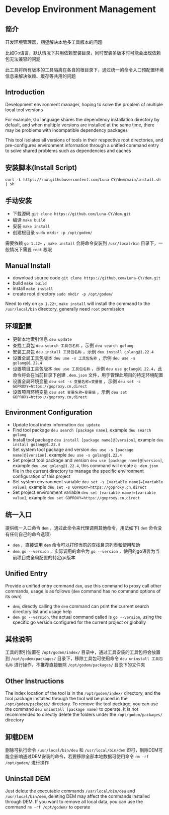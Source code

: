 # Develop Environment Management

## 简介

开发环境管理器，期望解决本地多工具版本的问题

比如Go语言，默认情况下共用依赖安装目录，同时安装多版本时可能会出现依赖包无法兼容的问题

此工具将所有版本的工具隔离在各自的根目录下，通过统一的命令入口预配置环境信息来解决依赖、缓存等共用的问题

## Introduction

Development environment manager, hoping to solve the problem of multiple local tool versions

For example, Go language shares the dependency installation directory by default, and when multiple versions are installed at the same time, there may be problems with incompatible dependency packages

This tool isolates all versions of tools in their respective root directories, and pre-configures environment information through a unified command entry to solve shared problems such as dependencies and caches

## 安装脚本(Install Script)

`curl -L https://raw.githubusercontent.com/Luna-CY/dem/main/install.sh | sh`

## 手动安装

- 下载源码 `git clone https://github.com/Luna-CY/dem.git`
- 编译 `make build`
- 安装 `make install`
- 创建根目录 `sudo mkdir -p /opt/godem/`

需要依赖 `go 1.22+` ，`make install` 会将命令安装到 `/usr/local/bin` 目录下，一般情况下需要 `root` 权限

## Manual Install

- download source code `git clone https://github.com/Luna-CY/dem.git`
- build `make build`
- install `make install`
- create root directory `sudo mkdir -p /opt/godem/`

Need to rely on `go 1.22+`, `make install` will install the command to the `/usr/local/bin` directory, generally need `root` permission

## 环境配置

- 更新本地索引信息 `deu update`
- 查找工具包 `deu search 工具包名称` ，示例 `deu search golang`
- 安装工具包 `deu install 工具包名称` ，示例 `deu install golang@1.22.4`
- 设置全局工具包版本 `deu use -s 工具包名称` ，示例 `deu use -s golang@1.22.4`
- 设置项目工具包版本 `deu use 工具包名称` ，示例 `deu use golang@1.22.4`，此命令将会在当前目录下创建 `.dem.json` 文件，用于管理此项目的特定环境配置
- 设置全局环境变量 `deu set -s 变量名称=变量值` ，示例 `deu set -s GOPROXY=https://goproxy.cn,direct`
- 设置项目环境变量 `deu set 变量名称=变量值` ，示例 `deu set GOPROXY=https://goproxy.cn,direct`

## Environment Configuration

- Update local index information `deu update`
- Find tool package `deu search [package name]`, example `deu search golang`
- Install tool package `deu install [package name]@[version]`, example `deu install golang@1.22.4`
- Set system tool package and version `deu use -s [package name]@[version]`, example `deu use -s golang@1.22.4`
- Set project tool package and version `deu use [package name]@[version]`, example `deu use golang@1.22.4`, this command will create a `.dem.json` file in the current directory to manage the specific environment configuration of this project
- Set system environment variable `deu set -s [variable name]=[variable value]`, example `deu set -s GOPROXY=https://goproxy.cn,direct`
- Set project environment variable `deu set [variable name]=[variable value]`, example `deu set GOPROXY=https://goproxy.cn,direct`

## 统一入口

提供统一入口命令 `dem` ，通过此命令来代理调用其他命令，用法如下( `dem` 命令没有任何自己的命令选项)

- `dem` ，直接调用 `dem` 命令可以打印当前的查找目录列表和使用帮助
- `dem go --version` ，实际调用的命令为 `go --version` ，使用的go语言为当前项目或全局配置的特定go版本

## Unified Entry

Provide a unified entry command `dem`, use this command to proxy call other commands, usage is as follows (`dem` command has no command options of its own)

- `dem`, directly calling the `dem` command can print the current search directory list and usage help
- `dem go --version`, the actual command called is `go --version`, using the specific go version configured for the current project or globally

## 其他说明

工具的索引位置在 `/opt/godem/index/` 目录中，通过工具安装的工具包将会放置到 `/opt/godem/packages/` 目录下，移除工具包可使用命令 `deu uninstall 工具包名称` 进行操作，不推荐直接删除 `/opt/godem/packages/` 目录下的文件夹

## Other Instructions

The index location of the tool is in the `/opt/godem/index/` directory, and the tool package installed through the tool will be placed in the `/opt/godem/packages/` directory. To remove the tool package, you can use the command `deu uninstall [package name]` to operate. It is not recommended to directly delete the folders under the `/opt/godem/packages/` directory


## 卸载DEM

删除可执行命令 `/usr/local/bin/deu` 和 `/usr/local/bin/dem` 即可，删除DEM可能会影响通过DEM安装的命令，若要移除全部本地数据可使用命令 `rm -rf /opt/godem/` 进行操作

## Uninstall DEM

Just delete the executable commands `/usr/local/bin/deu` and `/usr/local/bin/dem`, deleting DEM may affect the commands installed through DEM. If you want to remove all local data, you can use the command `rm -rf /opt/godem/` to operate
